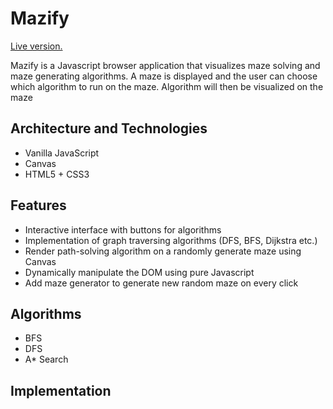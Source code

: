 # Mazify
[Live version.](https://ramahar.github.io/Mazify)

Mazify is a Javascript browser application that visualizes maze solving and maze generating algorithms. A maze is displayed and the user can choose which algorithm to run on the maze. Algorithm will then be visualized on the maze 
    
## Architecture and Technologies
- Vanilla JavaScript
- Canvas
- HTML5 + CSS3

## Features
- Interactive interface with buttons for algorithms 
- Implementation of graph traversing algorithms (DFS, BFS, Dijkstra etc.)
- Render path-solving algorithm on a randomly generate maze using Canvas
- Dynamically manipulate the DOM using pure Javascript
- Add maze generator to generate new random maze on every click


## Algorithms 
- BFS
- DFS
- A* Search

## Implementation
